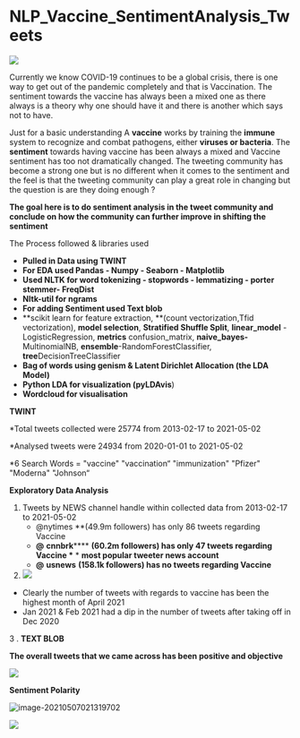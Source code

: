#  NLP_Vaccine_SentimentAnalysis_Tweets

![](C:\Users\DELL\FLATIRON_LEARN\Project_MS_Studio\README_imges\Vaccine_tweet.png)

Currently we know COVID-19 continues to be a global crisis, there is one way to get out of the pandemic completely and that is Vaccination. The sentiment towards the vaccine has always been a mixed one as there always is a theory why one should have it and there is another which says not to have.  

Just for a basic understanding A **vaccine** works by training the **immune** system to recognize and combat pathogens, either **viruses or bacteria**. The **sentiment** towards having vaccine has been always a mixed and Vaccine sentiment has too not dramatically changed. The tweeting community has become a strong one but is no different when it comes to the sentiment and the feel is that the tweeting community can play a great role in changing but the question is are they doing enough ?

**The goal here is to do sentiment analysis in the tweet community and conclude on how the community can further improve in shifting the sentiment**

The Process followed & libraries used

- **Pulled in Data using TWINT**
- **For EDA used Pandas - Numpy - Seaborn - Matplotlib** 
- **Used NLTK for word tokenizing - stopwords - lemmatizing - porter stemmer- FreqDist**
- **Nltk-util for ngrams**
- **For adding Sentiment used Text blob**
- **scikit learn for feature extraction, **(count vectorization,Tfid vectorization), **model selection**, **Stratified Shuffle Split**, **linear_model** - LogisticRegression, **metrics** confusion_matrix, **naive_bayes-** MultinomialNB, **ensemble**-RandomForestClassifier, **tree**DecisionTreeClassifier
- **Bag of words using genism & Latent Dirichlet Allocation (the LDA Model)**
- **Python LDA for visualization (pyLDAvis**)
- **Wordcloud for visualisation**



**TWINT**

*Total tweets collected were 25774 from 2013-02-17 to  2021-05-02

*Analysed tweets were 24934 from 2020-01-01 to 2021-05-02 

*6 Search Words = "vaccine" "vaccination“ "immunization" "Pfizer" "Moderna" "Johnson“

**Exploratory Data Analysis**

1. Tweets by NEWS channel handle within collected data from 2013-02-17 to  2021-05-02
   - @nytimes **(49.9m followers) has only 86 tweets regarding Vaccine
   - **@** **cnnbrk****** **(60.2m followers) has only 47 tweets regarding** **Vaccine \*** * **most popular tweeter news account**
   - **@** **usnews**  **(158.1k followers) has no tweets regarding Vaccine**
2. ![](C:\Users\DELL\FLATIRON_LEARN\Project_MS_Studio\README_imges\Tweets_by_month.png)

- Clearly the number of tweets with regards to vaccine has been the highest month of April 2021
- Jan 2021 & Feb 2021 had a dip in the number of tweets after taking off in Dec 2020



3 . **TEXT BLOB**

**The overall tweets that we came across has been positive and objective**

![](C:\Users\DELL\FLATIRON_LEARN\Project_MS_Studio\README_imges\SentimentOverall-1620305672675.png)

**Sentiment Polarity** 

![image-20210507021319702](C:\Users\DELL\FLATIRON_LEARN\Project_MS_Studio\README_imges\image-20210507021319702.png)

![](C:\Users\DELL\FLATIRON_LEARN\Project_MS_Studio\README_imges\SentimentPolarity.png)